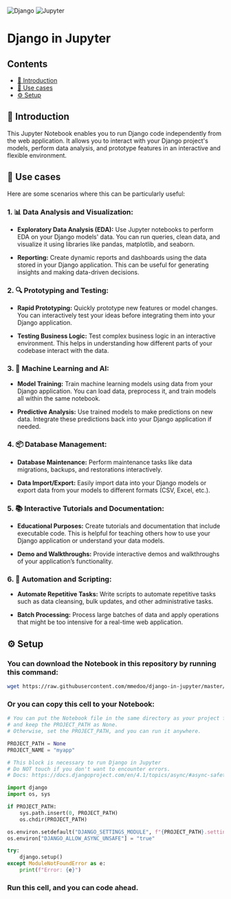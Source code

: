 ![Django](https://img.shields.io/static/v1?label=Django&message=4.2.3&color=092E20&labelColor=white&logo=django&logoColor=092E20)
![Jupyter](https://img.shields.io/static/v1?label=Jupyter&message=1.0.0&color=orange&labelColor=white&logo=jupyter)


# Django in Jupyter

## Contents

- [📖 Introduction](#intro)
- [🚀 Use cases](#use-cases)
- [⚙️ Setup](#setup)



<h2 id="intro">📖 Introduction</h2> 

This Jupyter Notebook enables you to run Django code independently from the web application. It allows you to interact with your Django project's models, perform data analysis, and prototype features in an interactive and flexible environment.



<h2 id="use-cases">🚀 Use cases</h2>

Here are some scenarios where this can be particularly useful:

### 1. 📊 Data Analysis and Visualization:
- **Exploratory Data Analysis (EDA):** Use Jupyter notebooks to perform EDA on your Django models' data. You can run queries, clean data, and visualize it using libraries like pandas, matplotlib, and seaborn.

- **Reporting:** Create dynamic reports and dashboards using the data stored in your Django application. This can be useful for generating insights and making data-driven decisions.


### 2. 🔍 Prototyping and Testing:
- **Rapid Prototyping:** Quickly prototype new features or model changes. You can interactively test your ideas before integrating them into your Django application.

- **Testing Business Logic:** Test complex business logic in an interactive environment. This helps in understanding how different parts of your codebase interact with the data.


### 3. 🤖 Machine Learning and AI:
- **Model Training:** Train machine learning models using data from your Django application. You can load data, preprocess it, and train models all within the same notebook.

- **Predictive Analysis:** Use trained models to make predictions on new data. Integrate these predictions back into your Django application if needed.


### 4. 📦 Database Management:
- **Database Maintenance:** Perform maintenance tasks like data migrations, backups, and restorations interactively.

- **Data Import/Export:** Easily import data into your Django models or export data from your models to different formats (CSV, Excel, etc.).


### 5. 📚 Interactive Tutorials and Documentation:
- **Educational Purposes:** Create tutorials and documentation that include executable code. This is helpful for teaching others how to use your Django application or understand your data models.

- **Demo and Walkthroughs:** Provide interactive demos and walkthroughs of your application’s functionality.


### 6. 📜 Automation and Scripting:
- **Automate Repetitive Tasks:** Write scripts to automate repetitive tasks such as data cleansing, bulk updates, and other administrative tasks.

- **Batch Processing:** Process large batches of data and apply operations that might be too intensive for a real-time web application.


<h2 id="setup">⚙️ Setup</h2>

### You can download the Notebook in this repository by running this command:
```bash
wget https://raw.githubusercontent.com/mmedoo/django-in-jupyter/master/interact.ipynb
```

### Or you can copy this cell to your Notebook:
```py
# You can put the Notebook file in the same directory as your project folder
# and keep the PROJECT_PATH as None.
# Otherwise, set the PROJECT_PATH, and you can run it anywhere.

PROJECT_PATH = None
PROJECT_NAME = "myapp"

# This block is necessary to run Django in Jupyter
# Do NOT touch if you don't want to encounter errors.
# Docs: https://docs.djangoproject.com/en/4.1/topics/async/#async-safety

import django
import os, sys

if PROJECT_PATH:
	sys.path.insert(0, PROJECT_PATH)
	os.chdir(PROJECT_PATH)

os.environ.setdefault("DJANGO_SETTINGS_MODULE", f"{PROJECT_PATH}.settings")
os.environ["DJANGO_ALLOW_ASYNC_UNSAFE"] = "true"

try:
	django.setup()
except ModuleNotFoundError as e:
	print(f"Error: {e}")
```

### Run this cell, and you can code ahead.